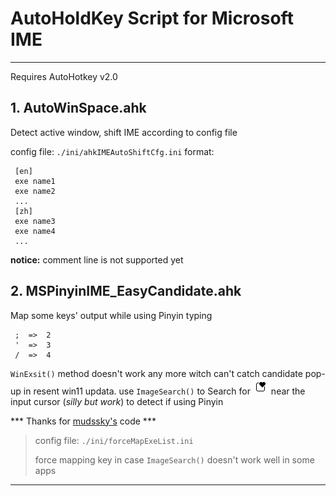 # AutoHoldKey Script for Microsoft IME
----

Requires AutoHotkey v2.0


## 1. AutoWinSpace.ahk

Detect active window, shift IME according to config file

 config file: `./ini/ahkIMEAutoShiftCfg.ini`
format:
```
 [en]
 exe name1
 exe name2
 ...
 [zh] 
 exe name3
 exe name4
 ...   
```

 **notice:** comment line is not supported yet


## 2. MSPinyinIME_EasyCandidate.ahk

Map some keys' output while using Pinyin typing
```
 ;  =>  2
 '  =>  3
 /  =>  4
```
`WinExsit()` method doesn't work any more witch can't catch candidate pop-up in resent win11 updata.
use `ImageSearch()` to Search for ![win11PinyinCandidateWindowIcon](/pic/Win11PinyinIME_logo.png) near the input cursor (*silly but work*) to detect if using Pinyin

*** Thanks for [mudssky's](https://github.com/mudssky/myAHKScripts) code ***

> config file: `./ini/forceMapExeList.ini`
> 
> force mapping key in case `ImageSearch()` doesn't work well in some apps
---

